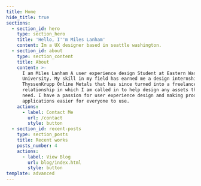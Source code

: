 ```yaml
---
title: Home
hide_title: true
sections:
  - section_id: hero
    type: section_hero
    title: 'Hello, I''m Miles Lanham'
    content: Im a UX designer based in seattle washington.
  - section_id: about
    type: section_content
    title: About
    content: >-
      I am Miles Lanham A user experience design Student at Eastern Washington
      University. My skill in my field has earned me a design internship at
      ThyssenKrupp Online Metals that has since turned into a freelance
      relationship in which I am called in to help design any assets they may
      need. I have a passion for user experience design and making products and
      applications easier for everyone to use. 
    actions:
      - label: Contact Me
        url: /contact
        style: button
  - section_id: recent-posts
    type: section_posts
    title: Recent works
    posts_number: 4
    actions:
      - label: View Blog
        url: blog/index.html
        style: button
template: advanced
---
```

